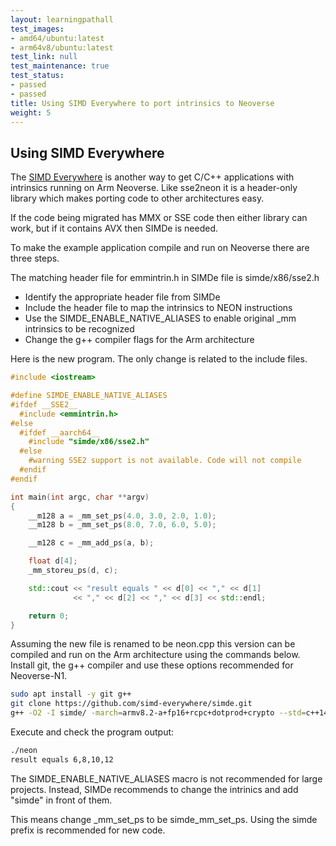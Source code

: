 ```yaml
---
layout: learningpathall
test_images:
- amd64/ubuntu:latest
- arm64v8/ubuntu:latest
test_link: null
test_maintenance: true
test_status:
- passed
- passed
title: Using SIMD Everywhere to port intrinsics to Neoverse
weight: 5
---
```


## Using SIMD Everywhere

The [SIMD Everywhere](https://github.com/simd-everywhere/simde) is another way to get C/C++ applications with intrinsics running on Arm Neoverse. Like sse2neon it is a header-only library which makes porting code to other architectures easy. 

If the code being migrated has MMX or SSE code then either library can work, but if it contains AVX then SIMDe is needed. 

To make the example application compile and run on Neoverse there are three steps.

The matching header file for emmintrin.h in SIMDe file is simde/x86/sse2.h

- Identify the appropriate header file from SIMDe 
- Include the header file to map the intrinsics to NEON instructions 
- Use the SIMDE_ENABLE_NATIVE_ALIASES to enable original _mm intrinsics to be recognized
- Change the g++ compiler flags for the Arm architecture

Here is the new program. The only change is related to the include files.

```cpp { file_name="neon.cpp" }
#include <iostream>

#define SIMDE_ENABLE_NATIVE_ALIASES
#ifdef __SSE2__
  #include <emmintrin.h>
#else
  #ifdef __aarch64__
    #include "simde/x86/sse2.h"
  #else
    #warning SSE2 support is not available. Code will not compile
  #endif
#endif

int main(int argc, char **argv)
{
    __m128 a = _mm_set_ps(4.0, 3.0, 2.0, 1.0);
    __m128 b = _mm_set_ps(8.0, 7.0, 6.0, 5.0);

    __m128 c = _mm_add_ps(a, b);

    float d[4];
    _mm_storeu_ps(d, c);

    std::cout << "result equals " << d[0] << "," << d[1]
              << "," << d[2] << "," << d[3] << std::endl;

    return 0;
}

```

Assuming the new file is renamed to be neon.cpp this version can be compiled and run on the Arm architecture using the commands below. Install git, the g++ compiler and use these options recommended for Neoverse-N1.

```bash { target="arm64v8/ubuntu:latest" }
sudo apt install -y git g++
git clone https://github.com/simd-everywhere/simde.git
g++ -O2 -I simde/ -march=armv8.2-a+fp16+rcpc+dotprod+crypto --std=c++14 neon.cpp -o neon
```

Execute and check the program output:

```bash { target="arm64v8/ubuntu:latest"; command_line="user@localhost | 2" }
./neon
result equals 6,8,10,12
```

The SIMDE_ENABLE_NATIVE_ALIASES macro is not recommended for large projects. Instead, SIMDe recommends to change the intrinics and add "simde" in front of them.

This means change _mm_set_ps to be simde_mm_set_ps. Using the simde prefix is recommended for new code.